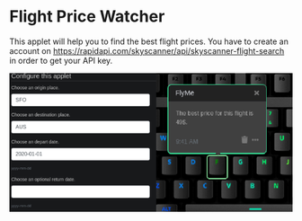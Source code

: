 # Flight Price Watcher

This applet will help you to find the best flight prices.
You have to create an account on https://rapidapi.com/skyscanner/api/skyscanner-flight-search in order to get your API key.

![Flight Price Watcher on a Das Keyboard Q](assets/image.png "Flight Price Watcher config and result")
